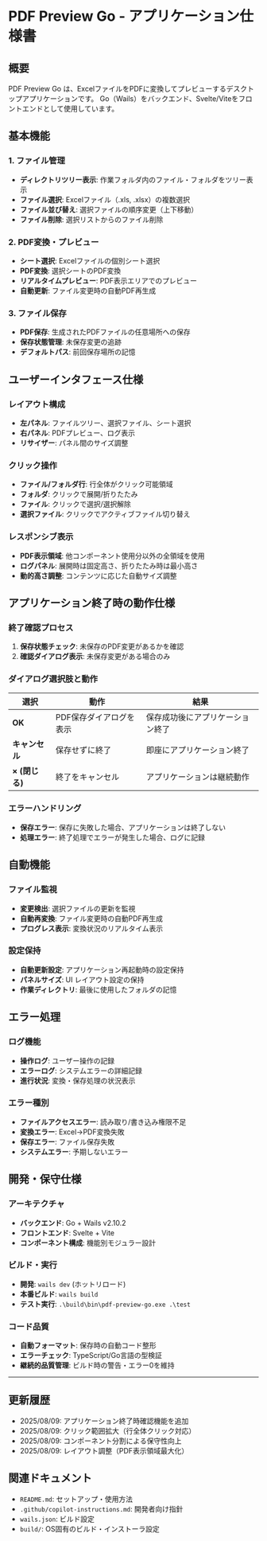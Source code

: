 # PDF Preview Go - アプリケーション仕様書

## 概要
PDF Preview Go は、ExcelファイルをPDFに変換してプレビューするデスクトップアプリケーションです。
Go（Wails）をバックエンド、Svelte/Viteをフロントエンドとして使用しています。

## 基本機能

### 1. ファイル管理
- **ディレクトリツリー表示**: 作業フォルダ内のファイル・フォルダをツリー表示
- **ファイル選択**: Excelファイル（.xls, .xlsx）の複数選択
- **ファイル並び替え**: 選択ファイルの順序変更（上下移動）
- **ファイル削除**: 選択リストからのファイル削除

### 2. PDF変換・プレビュー
- **シート選択**: Excelファイルの個別シート選択
- **PDF変換**: 選択シートのPDF変換
- **リアルタイムプレビュー**: PDF表示エリアでのプレビュー
- **自動更新**: ファイル変更時の自動PDF再生成

### 3. ファイル保存
- **PDF保存**: 生成されたPDFファイルの任意場所への保存
- **保存状態管理**: 未保存変更の追跡
- **デフォルトパス**: 前回保存場所の記憶

## ユーザーインタフェース仕様

### レイアウト構成
- **左パネル**: ファイルツリー、選択ファイル、シート選択
- **右パネル**: PDFプレビュー、ログ表示
- **リサイザー**: パネル間のサイズ調整

### クリック操作
- **ファイル/フォルダ行**: 行全体がクリック可能領域
- **フォルダ**: クリックで展開/折りたたみ
- **ファイル**: クリックで選択/選択解除
- **選択ファイル**: クリックでアクティブファイル切り替え

### レスポンシブ表示
- **PDF表示領域**: 他コンポーネント使用分以外の全領域を使用
- **ログパネル**: 展開時は固定高さ、折りたたみ時は最小高さ
- **動的高さ調整**: コンテンツに応じた自動サイズ調整

## アプリケーション終了時の動作仕様

### 終了確認プロセス
1. **保存状態チェック**: 未保存のPDF変更があるかを確認
2. **確認ダイアログ表示**: 未保存変更がある場合のみ

### ダイアログ選択肢と動作
| 選択 | 動作 | 結果 |
|------|------|------|
| **OK** | PDF保存ダイアログを表示 | 保存成功後にアプリケーション終了 |
| **キャンセル** | 保存せずに終了 | 即座にアプリケーション終了 |
| **× (閉じる)** | 終了をキャンセル | アプリケーションは継続動作 |

### エラーハンドリング
- **保存エラー**: 保存に失敗した場合、アプリケーションは終了しない
- **処理エラー**: 終了処理でエラーが発生した場合、ログに記録

## 自動機能

### ファイル監視
- **変更検出**: 選択ファイルの更新を監視
- **自動再変換**: ファイル変更時の自動PDF再生成
- **プログレス表示**: 変換状況のリアルタイム表示

### 設定保持
- **自動更新設定**: アプリケーション再起動時の設定保持
- **パネルサイズ**: UI レイアウト設定の保持
- **作業ディレクトリ**: 最後に使用したフォルダの記憶

## エラー処理

### ログ機能
- **操作ログ**: ユーザー操作の記録
- **エラーログ**: システムエラーの詳細記録
- **進行状況**: 変換・保存処理の状況表示

### エラー種別
- **ファイルアクセスエラー**: 読み取り/書き込み権限不足
- **変換エラー**: Excel→PDF変換失敗
- **保存エラー**: ファイル保存失敗
- **システムエラー**: 予期しないエラー

## 開発・保守仕様

### アーキテクチャ
- **バックエンド**: Go + Wails v2.10.2
- **フロントエンド**: Svelte + Vite
- **コンポーネント構成**: 機能別モジュラー設計

### ビルド・実行
- **開発**: `wails dev` (ホットリロード)
- **本番ビルド**: `wails build`
- **テスト実行**: `.\build\bin\pdf-preview-go.exe .\test`

### コード品質
- **自動フォーマット**: 保存時の自動コード整形
- **エラーチェック**: TypeScript/Go言語の型検証
- **継続的品質管理**: ビルド時の警告・エラー0を維持

---

## 更新履歴
- 2025/08/09: アプリケーション終了時確認機能を追加
- 2025/08/09: クリック範囲拡大（行全体クリック対応）
- 2025/08/09: コンポーネント分割による保守性向上
- 2025/08/09: レイアウト調整（PDF表示領域最大化）

## 関連ドキュメント
- `README.md`: セットアップ・使用方法
- `.github/copilot-instructions.md`: 開発者向け指針
- `wails.json`: ビルド設定
- `build/`: OS固有のビルド・インストーラ設定
